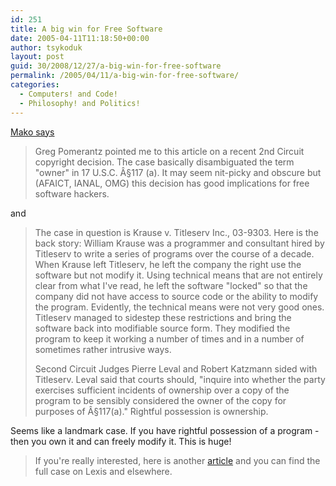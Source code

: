 ```yaml
---
id: 251
title: A big win for Free Software
date: 2005-04-11T11:18:50+00:00
author: tsykoduk
layout: post
guid: 30/2008/12/27/a-big-win-for-free-software
permalink: /2005/04/11/a-big-win-for-free-software/
categories:
  - Computers! and Code!
  - Philosophy! and Politics!
---
```

<a href="http://mako.yukidoke.org/copyrighteous/ip/20050410-00.html">Mako says</a>


<blockquote>Greg Pomerantz pointed me to this article on a recent 2nd Circuit copyright decision. The case basically disambiguated the term "owner" in 17 U.S.C. Â§117 (a). It may seem nit-picky and obscure but (AFAICT, <span class="caps">IANAL</span>, OMG) this decision has good implications for free software hackers.</blockquote>

and


<blockquote>The case in question is Krause v. Titleserv Inc., 03-9303. Here is the back story: William Krause was a programmer and consultant hired by Titleserv to write a series of programs over the course of a decade. When Krause left Titleserv, he left the company the right use the software but not modify it. Using technical means that are not entirely clear from what I've read, he left the software "locked" so that the company did not have access to source code or the ability to modify the program. Evidently, the technical means were not very good ones. Titleserv managed to sidestep these restrictions and bring the software back into modifiable source form. They modified the program to keep it working a number of times and in a number of sometimes rather intrusive ways.

Second Circuit Judges Pierre Leval and Robert Katzmann sided with Titleserv. Leval said that courts should, "inquire into whether the party exercises sufficient incidents of ownership over a copy of the program to be sensibly considered the owner of the copy for purposes of Â§117(a)." Rightful possession is ownership.</blockquote>


Seems like a landmark case. If you have rightful possession of a program - then you own it and can freely modify it. This is huge!


<blockquote>If you're really interested, here is another <a href="http://www.nixonpeabody.com/copyright_article.asp?ID=55&#38;PubType=A">article</a> and you can find the full case on Lexis and elsewhere.</blockquote>